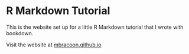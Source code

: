 # R Markdown Tutorial

This is the website set up for a little R Markdown tutorial that I wrote with bookdown. 

Visit the website at [mbracoon.github.io](https://mbracoon.github.io)
